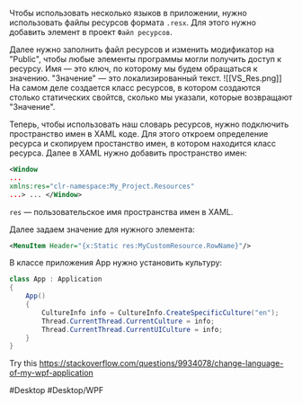 Чтобы использовать несколько языков в приложении, нужно использовать файлы ресурсов формата `.resx`. Для этого нужно добавить элемент в проект `Файл ресурсов`.

Далее нужно заполнить файл ресурсов и изменить модификатор на "Public", чтобы любые элементы программы могли получить доступ к ресурсу. Имя — это ключ, по которому мы будем обращаться к значению.
"Значение" — это локализированный текст.
![[VS_Res.png]]
На самом деле создается класс ресурсов, в котором создаются столько статических свойтсв, сколько мы указали, которые возвращают "Значение".

Теперь, чтобы использовать наш словарь ресурсов, нужно подключить пространство имен в XAML коде. Для этого откроем определение ресурса и скопируем простанство имен, в котором находится класс ресурса. Далее в XAML нужно добавить пространство имен:
```xml
<Window
...
xmlns:res="clr-namespace:My_Project.Resources"
...> ... </Window>
```
`res` — пользовательское имя пространства имен в XAML.

Далее задаем значение для нужного элемента:
```xml
<MenuItem Header="{x:Static res:MyCustomResource.RowName}"/>
```

В классе приложения App нужно установить культуру:
```cs
class App : Application
{
	App()
	{
		CultureInfo info = CultureInfo.CreateSpecificCulture("en");
		Thread.CurrentThread.CurrentCulture = info;
		Thread.CurrentThread.CurrentUICulture = info;
	}
}
```

Try this
https://stackoverflow.com/questions/9934078/change-language-of-my-wpf-application

#Desktop #Desktop/WPF